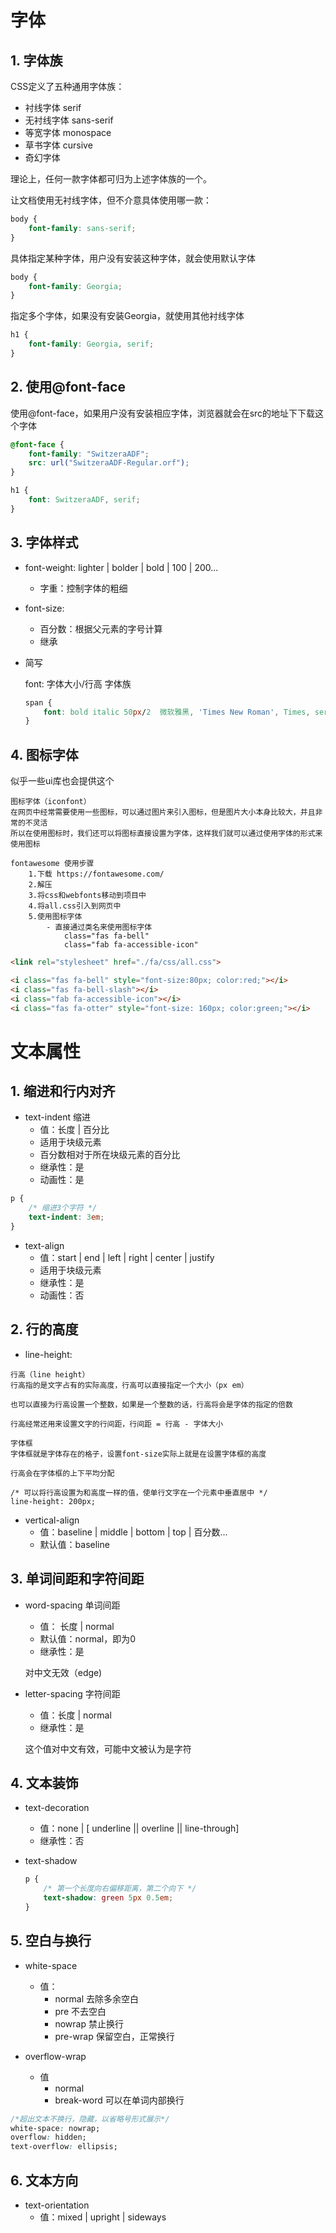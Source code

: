 # 字体

## 1. 字体族

CSS定义了五种通用字体族：

* 衬线字体 serif
* 无衬线字体 sans-serif
* 等宽字体 monospace
* 草书字体 cursive
* 奇幻字体

理论上，任何一款字体都可归为上述字体族的一个。



让文档使用无衬线字体，但不介意具体使用哪一款：

```css
body {
	font-family: sans-serif;
}
```

具体指定某种字体，用户没有安装这种字体，就会使用默认字体

```css
body {
    font-family: Georgia;
}
```

指定多个字体，如果没有安装Georgia，就使用其他衬线字体

```css
h1 {
    font-family: Georgia, serif;
}
```



## 2. 使用@font-face

使用@font-face，如果用户没有安装相应字体，浏览器就会在src的地址下下载这个字体

```css
@font-face {
    font-family: "SwitzeraADF";
    src: url("SwitzeraADF-Regular.orf");
}
```

```css
h1 {
    font: SwitzeraADF, serif;
}
```



## 3. 字体样式

* font-weight: lighter | bolder | bold | 100 | 200...
  * 字重：控制字体的粗细

* font-size:
  * 百分数：根据父元素的字号计算
  * 继承

* 简写

  font: 字体大小/行高 字体族

  ```css
  span {
      font: bold italic 50px/2  微软雅黑, 'Times New Roman', Times, serif;
  }
  ```

## 4. 图标字体

似乎一些ui库也会提供这个

```
图标字体（iconfont）
在网页中经常需要使用一些图标，可以通过图片来引入图标，但是图片大小本身比较大，并且非常的不灵活
所以在使用图标时，我们还可以将图标直接设置为字体，这样我们就可以通过使用字体的形式来使用图标

fontawesome 使用步骤
    1.下载 https://fontawesome.com/
    2.解压
    3.将css和webfonts移动到项目中
    4.将all.css引入到网页中
    5.使用图标字体
        - 直接通过类名来使用图标字体
            class="fas fa-bell"
            class="fab fa-accessible-icon"
```

```html
<link rel="stylesheet" href="./fa/css/all.css">

<i class="fas fa-bell" style="font-size:80px; color:red;"></i>
<i class="fas fa-bell-slash"></i>
<i class="fab fa-accessible-icon"></i>
<i class="fas fa-otter" style="font-size: 160px; color:green;"></i>
```



# 文本属性

## 1. 缩进和行内对齐

* text-indent 缩进
  * 值：长度 | 百分比
  * 适用于块级元素
  * 百分数相对于所在块级元素的百分比
  * 继承性：是
  * 动画性：是

```css
p {
    /* 缩进3个字符 */
    text-indent: 3em;
}
```

* text-align 
  * 值：start | end | left | right | center | justify
  * 适用于块级元素
  * 继承性：是
  * 动画性：否

## 2. 行的高度

* line-height:

```
行高（line height）
行高指的是文字占有的实际高度，行高可以直接指定一个大小（px em）

也可以直接为行高设置一个整数，如果是一个整数的话，行高将会是字体的指定的倍数

行高经常还用来设置文字的行间距，行间距 = 行高 - 字体大小

字体框
字体框就是字体存在的格子，设置font-size实际上就是在设置字体框的高度

行高会在字体框的上下平均分配
```

```
/* 可以将行高设置为和高度一样的值，使单行文字在一个元素中垂直居中 */
line-height: 200px;
```

* vertical-align
  * 值：baseline | middle | bottom | top | 百分数...
  * 默认值：baseline

## 3. 单词间距和字符间距

* word-spacing 单词间距

  * 值： 长度 | normal
  * 默认值：normal，即为0
  * 继承性：是

  对中文无效（edge)

* letter-spacing 字符间距

  * 值：长度 | normal
  * 继承性：是

  这个值对中文有效，可能中文被认为是字符

## 4. 文本装饰

* text-decoration
  * 值：none | [ underline || overline || line-through]
  * 继承性：否

* text-shadow

  ```css
  p {
      /* 第一个长度向右偏移距离，第二个向下 */
      text-shadow: green 5px 0.5em;
  }
  ```



## 5. 空白与换行

* white-space
  * 值：
    * normal 去除多余空白
    * pre 不去空白
    * nowrap 禁止换行
    * pre-wrap 保留空白，正常换行

* overflow-wrap
  * 值
    * normal 
    * break-word 可以在单词内部换行

```css
/*超出文本不换行，隐藏，以省略号形式展示*/
white-space: nowrap;
overflow: hidden;
text-overflow: ellipsis;
```

## 6. 文本方向

* text-orientation
  * 值：mixed | upright | sideways